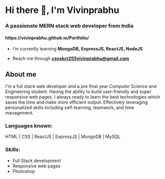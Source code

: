 <h1>Hi there 👋, I'm Vivinprabhu</h1>
<h3>A passionate MERN stack web developer from India</h3>

<h4>https://vivinprabhu.github.io/Portfolio/</h4>

- I’m currently learning **MongoDB, ExpressJS, ReactJS, NodeJS**

- Reach me through **cseskct255vivinprabhu@gmail.com**

<h2>About me</h2>
I'm a full stack web developer and a pre final year Computer Science and Engineering student. Having the ability to build user-friendly and super responsive web pages. I always ready to learn the best technologies which saves the time and make more efficient output. Effectively leveraging personalized skills including self-learning, teamwork, and time management.

<h3>Languages known:</h3>
 HTML | CSS | ReactJS | ExpressJS | MongoDB | MySQL

 <h3>Skills: </h3> 
 
 - Full Stack development 
 - Responsive web pages 
 - Photoshop
